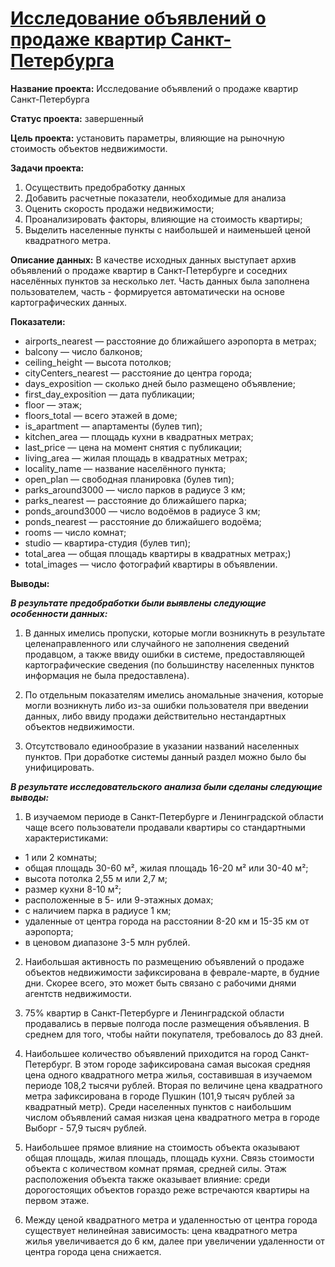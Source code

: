 # [Исследование объявлений о продаже квартир Санкт-Петербурга](https://github.com/AnnaBulkina/Data-Analytics-Projects/blob/main/property/retail-study.ipynb "Исследование объявлений о продаже квартир Санкт-Петербурга")

**Название проекта:** Исследование объявлений о продаже квартир Санкт-Петербурга

**Статус проекта:** завершенный

**Цель проекта:** установить параметры, влияющие на рыночную стоимость объектов недвижимости.

**Задачи проекта:**
1. Осуществить предобработку данных
2. Добавить расчетные показатели, необходимые для анализа
3. Оценить скорость продажи недвижимости;
4. Проанализировать факторы, влияющие на стоимость квартиры;
5. Выделить населенные пункты с наибольшей и наименьшей ценой квадратного метра.

**Описание данных:**
В качестве исходных данных выступает архив объявлений о продаже квартир в Санкт-Петербурге и соседних населённых пунктов за несколько лет. Часть данных была заполнена пользователем, часть - формируется автоматически на основе картографических данных.

**Показатели:**
- airports_nearest — расстояние до ближайшего аэропорта в метрах;
- balcony — число балконов;
- ceiling_height — высота потолков;
- cityCenters_nearest — расстояние до центра города;
- days_exposition — сколько дней было размещено объявление;
- first_day_exposition — дата публикации;
- floor — этаж;
- floors_total — всего этажей в доме;
- is_apartment — апартаменты (булев тип);
- kitchen_area — площадь кухни в квадратных метрах;
- last_price — цена на момент снятия с публикации;
- living_area — жилая площадь в квадратных метрах;
- locality_name — название населённого пункта;
- open_plan — свободная планировка (булев тип);
- parks_around3000 — число парков в радиусе 3 км;
- parks_nearest — расстояние до ближайшего парка;
- ponds_around3000 — число водоёмов в радиусе 3 км;
- ponds_nearest — расстояние до ближайшего водоёма;
- rooms — число комнат;
- studio — квартира-студия (булев тип);
- total_area — общая площадь квартиры в квадратных метрах;)
- total_images — число фотографий квартиры в объявлении.

**Выводы:**

***В результате предобработки были выявлены следующие особенности данных:***

1. В данных имелись пропуски, которые могли возникнуть в результате целенаправленного или случайного не заполнения сведений продавцом, а также ввиду ошибки в системе, предоставляющей картографические сведения (по большинству населенных пунктов информация не была предоставлена).


2. По отдельным показателям имелись аномальные значения, которые могли возникнуть либо из-за ошибки пользователя при введении данных, либо ввиду продажи действительно нестандартных объектов недвижимости.


3. Отсутствовало единообразие в указании названий населенных пунктов. При доработке системы данный раздел можно было бы унифицировать.


***В результате исследовательского анализа были сделаны следующие выводы:***

1. В изучаемом периоде в Санкт-Петербурге и Ленинградской области чаще всего пользователи продавали квартиры со стандартными характеристиками:
- 1 или 2 комнаты;
- общая площадь 30-60 м², жилая площадь 16-20 м² или 30-40 м²;
- высота потолка 2,55 м или 2,7 м;
- размер кухни 8-10 м²;
- расположенные в 5- или 9-этажных домах;
- с наличием парка в радиусе 1 км;
- удаленные от центра города на расстоянии 8-20 км и 15-35 км от аэропорта;
- в ценовом диапазоне 3-5 млн рублей.


2. Наибольшая активность по размещению объявлений о продаже объектов недвижимости зафиксирована в феврале-марте, в будние дни. Скорее всего, это может быть связано с рабочими днями агентств недвижимости.


3. 75% квартир в Санкт-Петербурге и Ленинградской области продавались в первые полгода после размещения объявления. В среднем для того, чтобы найти покупателя, требовалось до 83 дней.


4. Наибольшее количество объявлений приходится на город Санкт-Петербург. В этом городе зафиксирована самая высокая средняя цена одного квадратного метра жилья, составившая в изучаемом периоде 108,2 тысячи рублей. Вторая по величине цена квадратного метра зафиксирована в городе Пушкин (101,9 тысяч рублей за квадратный метр). Среди населенных пунктов с наибольшим числом объявлений самая низкая цена квадратного метра в городе Выборг - 57,9 тысяч рублей.


5. Наибольшее прямое влияние на стоимость объекта оказывают общая площадь, жилая площадь, площадь кухни. Связь стоимости объекта с количеством комнат прямая, средней силы. Этаж расположения объекта также оказывает влияние: среди дорогостоящих объектов гораздо реже встречаются квартиры на первом этаже.


6. Между ценой квадратного метра и удаленностью от центра города существует нелинейная зависимость: цена квадратного метра жилья увеличивается до 6 км, далее при увеличении удаленности от центра города цена снижается.

